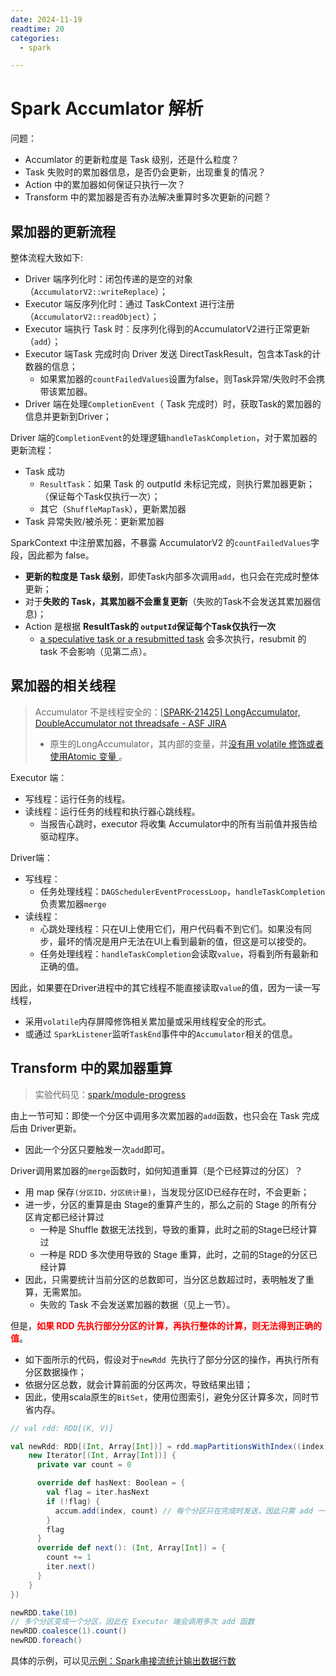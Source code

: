 ```yaml
---
date: 2024-11-19
readtime: 20
categories:
  - spark

---
```




# Spark Accumlator 解析

问题：

- Accumlator 的更新粒度是 Task 级别，还是什么粒度？
- Task 失败时的累加器信息，是否仍会更新，出现重复的情况？
- Action 中的累加器如何保证只执行一次？
- Transform 中的累加器是否有办法解决重算时多次更新的问题？



<!-- more -->



## 累加器的更新流程

整体流程大致如下:

- Driver 端序列化时：闭包传递的是空的对象（`AccumulatorV2::writeReplace`）；
- Executor 端反序列化时：通过 TaskContext 进行注册（`AccumulatorV2::readObject`）；
- Executor 端执行 Task 时：反序列化得到的AccumulatorV2进行正常更新（`add`）；
- Executor 端Task 完成时向 Driver 发送 DirectTaskResult，包含本Task的计数器的信息；
  - 如果累加器的`countFailedValues`设置为false，则Task异常/失败时不会携带该累加器。
- Driver 端在处理`CompletionEvent`（ Task 完成时）时，获取Task的累加器的信息并更新到Driver；

Driver 端的`CompletionEvent`的处理逻辑`handleTaskCompletion`，对于累加器的更新流程：

- Task 成功
  - `ResultTask`：如果 Task 的 outputId 未标记完成，则执行累加器更新；（保证每个Task仅执行一次）；
  - 其它（`ShuffleMapTask`），更新累加器
- Task 异常失败/被杀死：更新累加器

SparkContext 中注册累加器，不暴露 AccumulatorV2 的`countFailedValues`字段，因此都为 false。

- **更新的粒度是 Task 级别**，即使Task内部多次调用`add`，也只会在完成时整体更新；
- 对于**失败的 Task，其累加器不会重复更新**（失败的Task不会发送其累加器信息)；
- Action 是根据 **ResultTask的 `outputId`保证每个Task仅执行一次**
  - [a speculative task or a resubmitted task](https://github.com/apache/spark/pull/19877/files) 会多次执行，resubmit 的 task 不会影响（见第二点）。



## 累加器的相关线程

> Accumulator 不是线程安全的：[[SPARK-21425\] LongAccumulator, DoubleAccumulator not threadsafe - ASF JIRA](https://issues.apache.org/jira/browse/SPARK-21425)
>
> - 原生的LongAccumulator，其内部的变量，并[没有用 volatile 修饰或者使用Atomic 变量 ](https://github.com/apache/spark/pull/15065)。

Executor 端：

- 写线程：运行任务的线程。
- 读线程：运行任务的线程和执行器心跳线程。
  - 当报告心跳时，executor 将收集 Accumulator中的所有当前值并报告给驱动程序。

Driver端：

- 写线程：
  - 任务处理线程：`DAGSchedulerEventProcessLoop`，`handleTaskCompletion`负责累加器`merge`
- 读线程：
  - 心跳处理线程：只在UI上使用它们，用户代码看不到它们。如果没有同步，最坏的情况是用户无法在UI上看到最新的值，但这是可以接受的。
  - 任务处理线程：`handleTaskCompletion`会读取`value`，将看到所有最新和正确的值。

因此，如果要在Driver进程中的其它线程不能直接读取`value`的值，因为一读一写线程，

- 采用`volatile`内存屏障修饰相关累加量或采用线程安全的形式。
- 或通过 `SparkListener`监听`TaskEnd`事件中的`Accumulator`相关的信息。



## Transform 中的累加器重算

> 实验代码见：[spark/module-progress](https://gitee.com/oscsc/bigdatatech/tree/master/spark/module-progress)

由上一节可知：即使一个分区中调用多次累加器的`add`函数，也只会在 Task 完成后由 Driver更新。

- 因此一个分区只要触发一次`add`即可。

Driver调用累加器的`merge`函数时，如何知道重算（是个已经算过的分区）？

- 用 map 保存`(分区ID，分区统计量)`，当发现分区ID已经存在时，不会更新；
- 进一步，分区的重算是由 Stage的重算产生的，那么之前的 Stage 的所有分区肯定都已经计算过
  - 一种是 Shuffle 数据无法找到，导致的重算，此时之前的Stage已经计算过
  - 一种是 RDD 多次使用导致的 Stage 重算，此时，之前的Stage的分区已经计算
- 因此，只需要统计当前分区的总数即可，当分区总数超过时，表明触发了重算，无需累加。
  - 失败的 Task 不会发送累加器的数据（见上一节）。



但是，<font color='red'>**如果 RDD 先执行部分分区的计算，再执行整体的计算，则无法得到正确的值**</font>。

- 如下面所示的代码，假设对于`newRdd `先执行了部分分区的操作，再执行所有分区数据操作；
- 依据分区总数，就会计算前面的分区两次，导致结果出错；
- 因此，使用scala原生的`BitSet`，使用位图索引，避免分区计算多次，同时节省内存。

```scala
// val rdd: RDD[(K, V)]

val newRdd: RDD[(Int, Array[Int])] = rdd.mapPartitionsWithIndex((index, iter)  => {
    new Iterator[(Int, Array[Int])] {
      private var count = 0

      override def hasNext: Boolean = {
        val flag = iter.hasNext
        if (!flag) {
          accum.add(index, count) // 每个分区只在完成时发送，因此只需 add 一次
        }
        flag
      }
      override def next(): (Int, Array[Int]) = {
        count += 1
        iter.next()
      }
    }
})

newRDD.take(10)
// 多个分区变成一个分区，因此在 Executor 端会调用多次 add 函数
newRDD.coalesce(1).count()
newRDD.foreach()
```





具体的示例，可以见[示例：Spark串接流统计输出数据行数](https://gitee.com/oscsc/bigdatatech/blob/master/spark/module-progress/README.md)

